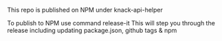 This repo is published on NPM under knack-api-helper

To publish to NPM use command release-it
This will step you through the release including updating package.json, github tags & npm